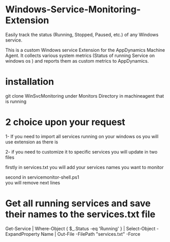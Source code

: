 # Windows-Service-Monitoring-Extension
Easily track the status (Running, Stopped, Paused, etc.) of any Windows service.

This is a custom Windows service Extension for the AppDynamics Machine Agent. It collects various system metrics (Status of running Service  on windows os ) and reports them as custom metrics to AppDynamics.

  # installation  
git clone  WinSvcMonitoring  under  Monitors Directory  in  machineagent  that is  running 

# 2 choice  upon your request 
1- If you need to import all services running  on your windows os 
you will use  extension as there is  

2- if you need to customize it  to specific services 
you will update  in two files  

firstly  in services.txt  you will add your services names you want to monitor 

second  in servicemonitor-shell.ps1  
you will remove next lines 
# Get all running services and save their names to the services.txt file
Get-Service | Where-Object { $_.Status -eq 'Running' } | Select-Object -ExpandProperty Name | Out-File -FilePath "services.txt" -Force

 
